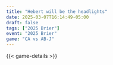 ```yaml
---
title: "Hebert will be the headlights"
date: 2025-03-07T16:14:49-05:00
draft: false
tags: ["2025 Brier"]
event: "2025 Brier"
game: "CA vs AB-J"
---
```

{{< game-details >}}
<!--more-->

